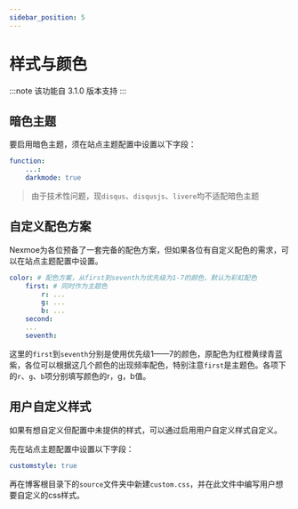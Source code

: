 ```yaml
---
sidebar_position: 5
---
```


# 样式与颜色
:::note
该功能自 3.1.0 版本支持
:::
## 暗色主题
要启用暗色主题，须在站点主题配置中设置以下字段：

```yml
function:
    ...:
    darkmode: true
```

> 由于技术性问题，现`disqus`、`disqusjs`、`livere`均不适配暗色主题

## 自定义配色方案
Nexmoe为各位预备了一套完备的配色方案，但如果各位有自定义配色的需求，可以在站点主题配置中设置。

```yml
color: # 配色方案，从first到seventh为优先级为1-7的颜色，默认为彩虹配色
    first: # 同时作为主题色
        r: ... 
        g: ...
        b: ...
    second:
    ...
    seventh:
```

这里的`first`到`seventh`分别是使用优先级1——7的颜色，原配色为红橙黄绿青蓝紫，各位可以根据这几个颜色的出现频率配色，特别注意`first`是主题色。各项下的`r`、`g`、`b`项分别填写颜色的r，g，b值。

## 用户自定义样式
如果有想自定义但配置中未提供的样式，可以通过启用用户自定义样式自定义。

先在站点主题配置中设置以下字段：

```yml
customstyle: true
```

再在博客根目录下的`source`文件夹中新建`custom.css`，并在此文件中编写用户想要自定义的css样式。